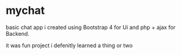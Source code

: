# mychat
basic chat app i created using Bootstrap 4 for Ui and php + ajax for Backend.

it was fun project i defenitly learned a thing or two
